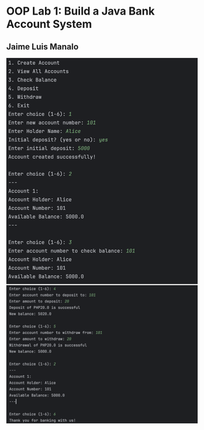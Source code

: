 # OOP Lab 1: Build a Java Bank Account System
## Jaime Luis Manalo
![OOP SC1](https://github.com/mnljm/FECP-Java-Session2-OOP-1/blob/main/OOP%20SC1.png)
![OOP SC2](https://github.com/mnljm/FECP-Java-Session2-OOP-1/blob/main/OOP%20SC2.png)
